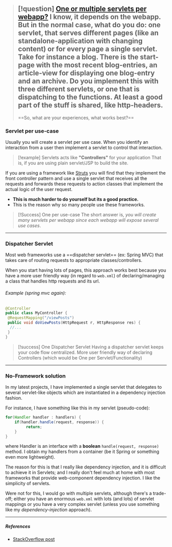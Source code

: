 > [!question] [One or multiple servlets per webapp?](https://stackoverflow.com/questions/272118/one-or-multiple-servlets-per-webapp)
> I know, it depends on the webapp. But in the normal case, what do you do: one servlet, that serves different pages (like an standalone-application with changing content) or for every page a single servlet.
> Take for instance a blog. There is the start-page with the most recent blog-entries, an article-view for displaying one blog-entry and an archive. Do you implement this with three different servlets, or one that is dispatching to the functions. At least a good part of the stuff is shared, like http-headers.
> ---
> ==So, what are your experiences, what works best?==

### Servlet per use-case

Usually you will create a servlet per use case.
When you identify an interaction from a user then implement a servlet to control that interaction.

> [!example] Servlets acts like **"Controllers"** for your application
> That is, if you are using plain servlet/JSP to build the site.

If you are using a framework like [Struts](https://struts.apache.org/) you will find that they implement the front controller pattern and use a single servlet that receives all the requests and forwards these requests to action classes that implement the actual logic of the user request.
- **This is much harder to do yourself but its a good practice.**
- This is the reason why so many people use these frameworks.

> [!Success] One per use-case
> The short answer is, *you will create many servlets per webapp since each webapp will expose several use cases*.

---
### Dispatcher Servlet

Most web frameworks use a ==dispatcher servlet== (ex: Spring MVC) that takes care of routing requests to appropriate classes/controllers.

When you start having lots of pages, this approach works best because you have a more user friendly way (in regard to `web.xml`) of declaring/managing a class that handles http requests and its url.

###### Example (spring mvc again):
```java
@Controller
public class MyController {
 @RequestMapping("/viewPosts")
 public void doViewPosts(HttpRequest r, HttpResponse res) {
  //...
 }
}
```

> [!success] One Dispatcher Servlet
> Having a dispatcher servlet keeps your code flow centralized.
> More user friendly way of declaring Controllers (which would be One per Servlet/Functionality)

---

### No-Framework solution

In my latest projects, I have implemented a single servlet that delegates to several servlet-like objects which are instantiated in a dependency injection fashion.

For instance, I have something like this in my servlet (pseudo-code):
```java
for(Handler handler : handlers) {
    if(handler.handle(request, response)) {
         return;
    }
}
```

where Handler is an interface with a **boolean** `handle(request, response)` method.
I obtain my handlers from a container (be it Spring or something even more lightweight).

The reason for this is that I really like dependency injection, and it is difficult to achieve it in Servlets; and I really don't feel much at home with most frameworks that provide web-component dependency injection.
I like the simplicity of servlets.

Were not for this, I would go with multiple servlets, although there's a trade-off; either you have an enormous `web.xml` with lots (and lots) of servlet mappings or you have a very complex servlet (unless you use something like my *dependency-injection* approach).

---
##### ***References***
- [StackOverflow post](https://stackoverflow.com/questions/272118/one-or-multiple-servlets-per-webapp)